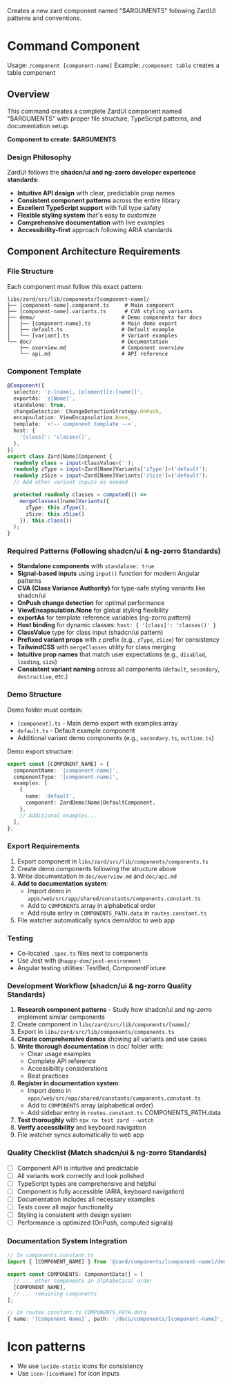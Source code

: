 Creates a new zard component named "$ARGUMENTS" following ZardUI patterns and conventions.

# Command Component

Usage: `/component [component-name]`
Example: `/component table` creates a table component

## Overview

This command creates a complete ZardUI component named "$ARGUMENTS" with proper file structure, TypeScript patterns, and documentation setup.

**Component to create: $ARGUMENTS**

### Design Philosophy

ZardUI follows the **shadcn/ui and ng-zorro developer experience standards**:

- **Intuitive API design** with clear, predictable prop names
- **Consistent component patterns** across the entire library
- **Excellent TypeScript support** with full type safety
- **Flexible styling system** that's easy to customize
- **Comprehensive documentation** with live examples
- **Accessibility-first** approach following ARIA standards

## Component Architecture Requirements

### File Structure

Each component must follow this exact pattern:

```
libs/zard/src/lib/components/[component-name]/
├── [component-name].component.ts     # Main component
├── [component-name].variants.ts      # CVA styling variants
├── demo/                            # Demo components for docs
│   ├── [component-name].ts          # Main demo export
│   ├── default.ts                   # Default example
│   └── [variant].ts                 # Variant examples
└── doc/                             # Documentation
    ├── overview.md                  # Component overview
    └── api.md                       # API reference
```

### Component Template

```typescript
@Component({
  selector: 'z-[name], [element][z-[name]]',
  exportAs: 'z[Name]',
  standalone: true,
  changeDetection: ChangeDetectionStrategy.OnPush,
  encapsulation: ViewEncapsulation.None,
  template: `<!-- component template -->`,
  host: {
    '[class]': 'classes()',
  },
})
export class Zard[Name]Component {
  readonly class = input<ClassValue>('');
  readonly zType = input<Zard[Name]Variants['zType']>('default');
  readonly zSize = input<Zard[Name]Variants['zSize']>('default');
  // Add other variant inputs as needed

  protected readonly classes = computed(() =>
    mergeClasses([name]Variants({
      zType: this.zType(),
      zSize: this.zSize()
    }), this.class())
  );
}
```

### Required Patterns (Following shadcn/ui & ng-zorro Standards)

- **Standalone components** with `standalone: true`
- **Signal-based inputs** using `input()` function for modern Angular patterns
- **CVA (Class Variance Authority)** for type-safe styling variants like shadcn/ui
- **OnPush change detection** for optimal performance
- **ViewEncapsulation.None** for global styling flexibility
- **exportAs** for template reference variables (ng-zorro pattern)
- **Host binding** for dynamic classes: `host: { '[class]': 'classes()' }`
- **ClassValue** type for class input (shadcn/ui pattern)
- **Prefixed variant props** with `z` prefix (e.g., `zType`, `zSize`) for consistency
- **TailwindCSS** with `mergeClasses` utility for class merging
- **Intuitive prop names** that match user expectations (e.g., `disabled`, `loading`, `size`)
- **Consistent variant naming** across all components (`default`, `secondary`, `destructive`, etc.)

### Demo Structure

Demo folder must contain:

- `[component].ts` - Main demo export with examples array
- `default.ts` - Default example component
- Additional variant demo components (e.g., `secondary.ts`, `outline.ts`)

Demo export structure:

```typescript
export const [COMPONENT_NAME] = {
  componentName: '[component-name]',
  componentType: '[component-name]',
  examples: [
    {
      name: 'default',
      component: ZardDemo[Name]DefaultComponent,
    },
    // Additional examples...
  ],
};
```

### Export Requirements

1. Export component in `libs/zard/src/lib/components/components.ts`
2. Create demo components following the structure above
3. Write documentation in `doc/overview.md` and `doc/api.md`
4. **Add to documentation system**:
   - Import demo in `apps/web/src/app/shared/constants/components.constant.ts`
   - Add to `COMPONENTS` array in alphabetical order
   - Add route entry in `COMPONENTS_PATH.data` in `routes.constant.ts`
5. File watcher automatically syncs demo/doc to web app

### Testing

- Co-located `.spec.ts` files next to components
- Use Jest with `@happy-dom/jest-environment`
- Angular testing utilities: TestBed, ComponentFixture

### Development Workflow (shadcn/ui & ng-zorro Quality Standards)

1. **Research component patterns** - Study how shadcn/ui and ng-zorro implement similar components
2. Create component in `libs/zard/src/lib/components/[name]/`
3. Export in `libs/zard/src/lib/components/components.ts`
4. **Create comprehensive demos** showing all variants and use cases
5. **Write thorough documentation** in doc/ folder with:
   - Clear usage examples
   - Complete API reference
   - Accessibility considerations
   - Best practices
6. **Register in documentation system**:
   - Import demo in `apps/web/src/app/shared/constants/components.constant.ts`
   - Add to `COMPONENTS` array (alphabetical order)
   - Add sidebar entry in `routes.constant.ts` COMPONENTS_PATH.data
7. **Test thoroughly** with `npx nx test zard --watch`
8. **Verify accessibility** and keyboard navigation
9. File watcher syncs automatically to web app

### Quality Checklist (Match shadcn/ui & ng-zorro Standards)

- [ ] Component API is intuitive and predictable
- [ ] All variants work correctly and look polished
- [ ] TypeScript types are comprehensive and helpful
- [ ] Component is fully accessible (ARIA, keyboard navigation)
- [ ] Documentation includes all necessary examples
- [ ] Tests cover all major functionality
- [ ] Styling is consistent with design system
- [ ] Performance is optimized (OnPush, computed signals)

### Documentation System Integration

```typescript
// In components.constant.ts
import { [COMPONENT_NAME] } from '@zard/components/[component-name]/demo/[component-name]';

export const COMPONENTS: ComponentData[] = [
  // ... other components in alphabetical order
  [COMPONENT_NAME],
  // ... remaining components
];
```

```typescript
// In routes.constant.ts COMPONENTS_PATH.data
{ name: '[Component Name]', path: '/docs/components/[component-name]', available: true },
```

# Icon patterns

- We use `lucide-static` icons for consistency
- Use `icon-[iconName]` for icon inputs
